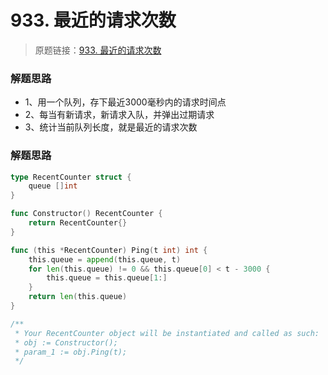#  933. 最近的请求次数
> 原题链接：[933. 最近的请求次数](https://leetcode-cn.com/problems/number-of-recent-calls/)

### 解题思路
+ 1、用一个队列，存下最近3000毫秒内的请求时间点
+ 2、每当有新请求，新请求入队，并弹出过期请求
+ 3、统计当前队列长度，就是最近的请求次数
### 解题思路
```go
type RecentCounter struct {
	queue []int
}

func Constructor() RecentCounter {
	return RecentCounter{}
}

func (this *RecentCounter) Ping(t int) int {
	this.queue = append(this.queue, t)
	for len(this.queue) != 0 && this.queue[0] < t - 3000 {
		this.queue = this.queue[1:]
	}
	return len(this.queue)
}

/**
 * Your RecentCounter object will be instantiated and called as such:
 * obj := Constructor();
 * param_1 := obj.Ping(t);
 */
```
